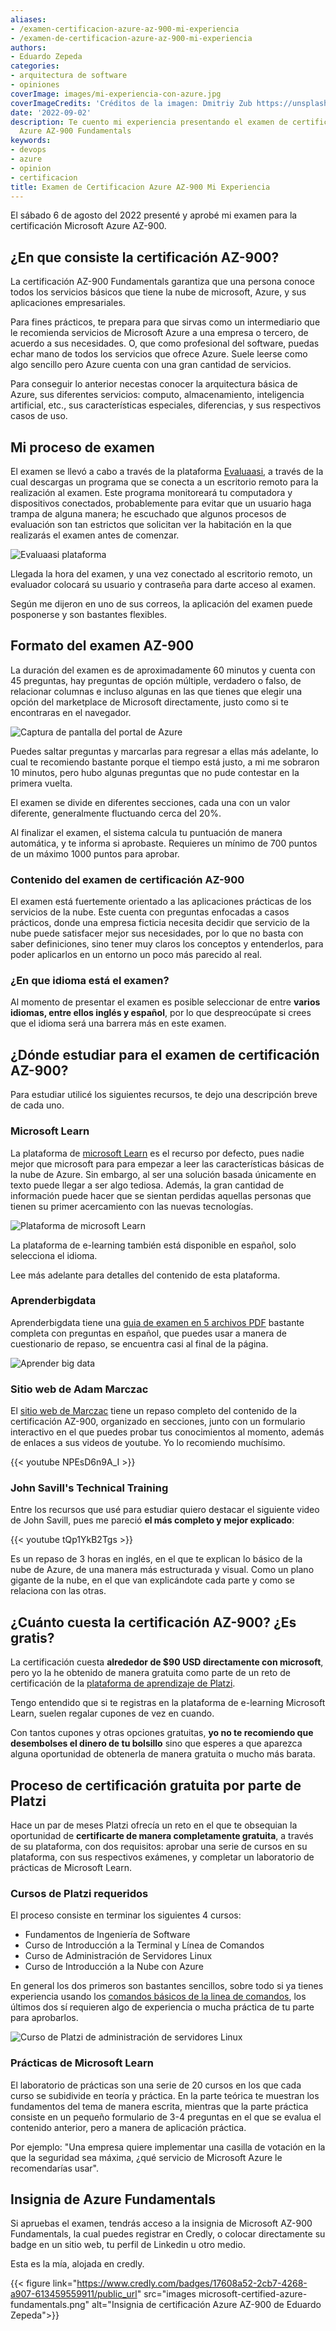 ```yaml
---
aliases:
- /examen-certificacion-azure-az-900-mi-experiencia
- /examen-de-certificacion-azure-az-900-mi-experiencia
authors:
- Eduardo Zepeda
categories:
- arquitectura de software
- opiniones
coverImage: images/mi-experiencia-con-azure.jpg
coverImageCredits: 'Créditos de la imagen: Dmitriy Zub https://unsplash.com/es/@dimitryzub'
date: '2022-09-02'
description: Te cuento mi experiencia presentando el examen de certificación Microsoft
  Azure AZ-900 Fundamentals
keywords:
- devops
- azure
- opinion
- certificacion
title: Examen de Certificacion Azure AZ-900 Mi Experiencia
---
```


El sábado 6 de agosto del 2022 presenté  y aprobé mi examen para la certificación Microsoft Azure AZ-900.

## ¿En que consiste la certificación AZ-900?

La certificación AZ-900 Fundamentals garantiza que una persona conoce todos los servicios básicos que tiene la nube de microsoft, Azure, y sus aplicaciones empresariales.

Para fines prácticos, te prepara para que sirvas como un intermediario que le recomienda servicios de Microsoft Azure a una empresa o tercero, de acuerdo a sus necesidades. O, que como profesional del software, puedas echar mano de todos los servicios que ofrece Azure. Suele leerse como algo sencillo pero Azure cuenta con una gran cantidad de servicios.

Para conseguir lo anterior necestas conocer la arquitectura básica de Azure, sus diferentes servicios: computo, almacenamiento, inteligencia artificial, etc., sus características especiales, diferencias, y sus respectivos casos de uso.

## Mi proceso de examen

El examen se llevó a cabo a través de la plataforma [Evaluaasi](https://www.evaluaasi.com/), a través de la cual descargas un programa que se conecta a un escritorio remoto para la realización al examen. Este programa monitoreará tu computadora y dispositivos conectados, probablemente para evitar que un usuario haga trampa de alguna manera; he escuchado que algunos procesos de evaluación son tan estrictos que solicitan ver la habitación en la que realizarás el examen antes de comenzar.

![Evaluaasi plataforma](images/evaluaasi-plataforma.jpg "Pantalla de inicio de la plataforma de evaluassi")

Llegada la hora del examen, y una vez conectado al escritorio remoto, un evaluador colocará su usuario y contraseña para darte acceso al examen. 

Según me dijeron en uno de sus correos, la aplicación del examen puede posponerse y son bastantes flexibles.

## Formato del examen AZ-900

La duración del examen es de aproximadamente 60 minutos y cuenta con 45 preguntas, hay preguntas de opción múltiple, verdadero o falso, de relacionar columnas e incluso algunas en las que tienes que elegir una opción del marketplace de Microsoft directamente, justo como si te encontraras en el navegador.

![Captura de pantalla del portal de Azure](images/portal-azure.png "Portal de azure")

Puedes saltar preguntas y marcarlas para regresar a ellas más adelante, lo cual te recomiendo bastante porque el tiempo está justo, a mi me sobraron 10 minutos, pero hubo algunas preguntas que no pude contestar en la primera vuelta.

El examen se divide en diferentes secciones, cada una con un valor diferente, generalmente fluctuando cerca del 20%.

Al finalizar el examen, el sistema calcula tu puntuación de manera automática, y te informa si aprobaste. Requieres un mínimo de 700 puntos de un máximo 1000 puntos para aprobar.

### Contenido del examen de certificación AZ-900

El examen está fuertemente orientado a las aplicaciones prácticas de los servicios de la nube. Este cuenta con preguntas enfocadas a casos prácticos, donde una empresa ficticia necesita decidir que servicio de la nube puede satisfacer mejor sus necesidades, por lo que no basta con saber definiciones, sino tener muy claros los conceptos y entenderlos, para poder aplicarlos en un entorno un poco más parecido al real.

### ¿En que idioma está el examen?

Al momento de presentar el examen es posible seleccionar de entre **varios idiomas, entre ellos inglés y español**, por lo que despreocúpate si crees que el idioma será una barrera más en este examen.

## ¿Dónde estudiar para el examen de certificación AZ-900?

Para estudiar utilicé los siguientes recursos, te dejo una descripción breve de cada uno.

### Microsoft Learn

La plataforma de [microsoft Learn](https://docs.microsoft.com/en-us/learn/) es el recurso por defecto,  pues nadie mejor que microsoft para para empezar a leer las características básicas de la nube de Azure. Sin embargo, al ser una solución basada únicamente en texto puede llegar a ser algo tediosa. Además, la gran cantidad de información puede hacer que se sientan perdidas aquellas personas que tienen su primer acercamiento con las nuevas tecnologías.

![Plataforma de microsoft Learn](images/plataforma-microsoft-learn.jpg "Plataforma de microsoft learning")

La plataforma de e-learning también está disponible en español, solo selecciona el idioma. 

Lee más adelante para detalles del contenido de esta plataforma.

### Aprenderbigdata

Aprenderbigdata tiene una [guia de examen en 5 archivos PDF](https://aprenderbigdata.com/az-900-azure-fundamentals/) bastante completa con preguntas en español, que puedes usar a manera de cuestionario de repaso, se encuentra casi al final de la página.

![Aprender big data](images/aprender-big-data.jpg)

### Sitio web de Adam Marczac

El [sitio web de Marczac](https://marczak.io/az-900/) tiene un repaso completo del contenido de la certificación AZ-900, organizado en secciones, junto con un formulario interactivo en el que puedes probar tus conocimientos al momento, además de enlaces a sus videos de youtube. Yo lo recomiendo muchísimo.

{{< youtube NPEsD6n9A_I >}}

### John Savill's Technical Training

Entre los recursos que usé para estudiar quiero destacar el siguiente video de John Savill, pues me pareció **el más completo y mejor explicado**:

{{< youtube tQp1YkB2Tgs >}}

Es un repaso de 3 horas en inglés, en el que te explican lo básico de la nube de Azure, de una manera más estructurada y visual. Como un plano gigante de la nube, en el que van explicándote cada parte y como se relaciona con las otras.

## ¿Cuánto cuesta la certificación AZ-900? ¿Es gratis?

La certificación cuesta **alrededor de $90 USD directamente con microsoft**, pero yo la he obtenido de manera gratuita como parte de un reto de certificación de la [plataforma de aprendizaje de Platzi](https://platzi.com/r/eduardo-zepeda).

Tengo entendido que si te registras en la plataforma de e-learning Microsoft Learn, suelen regalar cupones de vez en cuando.

Con tantos cupones y otras opciones gratuitas, **yo no te recomiendo que desembolses el dinero de tu bolsillo** sino que esperes a que aparezca alguna oportunidad de obtenerla de manera gratuita o mucho más barata.

## Proceso de certificación gratuita por parte de Platzi

Hace un par de meses Platzi ofrecía un reto en el que te obsequian la oportunidad de **certificarte de manera completamente gratuita**, a través de su plataforma, con dos requisitos: aprobar una serie de cursos en su plataforma, con sus respectivos exámenes, y completar un laboratorio de prácticas de Microsoft Learn.

### Cursos de Platzi requeridos

El proceso consiste en terminar los siguientes 4 cursos:

* Fundamentos de Ingeniería de Software
* Curso de Introducción a la Terminal y Línea de Comandos
* Curso de Administración de Servidores Linux
* Curso de Introducción a la Nube con Azure

En general los dos primeros son bastantes sencillos, sobre todo si ya tienes experiencia usando los [comandos básicos de la linea de comandos](/es/comandos-de-linux-basicos-que-deberias-conocer/), los últimos dos sí requieren algo de experiencia o mucha práctica de tu parte para aprobarlos.

![Curso de Platzi de administración de servidores Linux](images/administracion-servidores-linux.jpg "Curso de administración de servidores Linux")

### Prácticas de Microsoft Learn 

El laboratorio de prácticas son una serie de 20 cursos en los que cada curso se subidivide en teoría y práctica. En la parte teórica te muestran los fundamentos del tema de manera escrita, mientras que la parte práctica consiste en un pequeño formulario de 3-4 preguntas en el que se evalua el contenido anterior, pero a manera de aplicación práctica. 

Por ejemplo: "Una empresa quiere implementar una casilla de votación en la que la seguridad sea máxima, ¿qué servicio de Microsoft Azure le recomendarías usar".

## Insignia de Azure Fundamentals

Si apruebas el examen, tendrás acceso a la insignia de Microsoft AZ-900 Fundamentals, la cual puedes registrar en Credly, o colocar directamente su badge en un sitio web, tu perfil de Linkedin u otro medio. 

Esta es la mía, alojada en credly.

{{< figure link="https://www.credly.com/badges/17608a52-2cb7-4268-a907-613459559911/public_url" src="images microsoft-certified-azure-fundamentals.png" alt="Insignia de certificación Azure AZ-900 de Eduardo Zepeda">}}